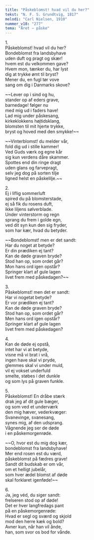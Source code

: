 ```yaml
---
title: "Påskeblomst! hvad vil du her?"
tekst: "N. F. S. Grundtvig, 1817"
melodi: "Carl Nielsen, 1910"
nummer_v18: "277"
tema: "Året – påske"
---
```


1\.\
Påskeblomst! hvad vil du her?\
Bondeblomst fra landsbyhave\
uden duft og pragt og skær!\
hvem est du velkommen gave?\
Hvem mon, tænker du, har lyst\
dig at trykke ømt til bryst?\
Mener du, en fugl tør vove\
sang om dig i Danmarks skove?

~~Lever op i sind og hu,\
stander op af eders grave,\
barnedage! følger nu\
med mig ud i faders have!\
Lad mig under påskesang,\
kirkeklokkens højtidsklang,\
blomsten til mit hjerte trykke,\
bryst og hoved med den smykke!\~~

~~Vinterblomst! du melder vår,\
fold dig ud i stille kammer!\
Ved Guds værk og egne kår\
sig kun verdens dåre skammer.\
Spottes end din ringe dragt\
uden glans og farvepragt,\
selv jeg dog på sorten tilje\
ligned helst en påskelilje.\~~

2\.\
Ej i liflig sommerluft\
spired du på blomsterstade,\
ej så fik du rosens duft,\
ikke liljens sølverblade.\
Under vinterstorm og regn\
sprang du frem i golde egn,\
ved dit syn kun den sig fryder,\
som har kær, hvad du betyder.

~~Bondeblomst! men er det sandt:\
Har du noget at betyde?\
Er din prædiken ej tant?\
Kan de døde graven bryde?\
Stod han op, som ordet går?\
Mon hans ord igen opstår?\
Springer klart af gule lagen\
livet frem med påskedagen?\~~

3\.\
Påskeblomst! men det er sandt:\
Har vi nogetat betyde?\
Er vor prædiken ej tant?\
Kan de døde graven bryde?\
Stod han op, som ordet går?\
Men hans ord igen opstår?\
Springer klart af gule lagen\
livet frem med påskedagen?

4\.\
Kan de døde ej opstå,\
intet har vi at betyde,\
visne må vi brat i vrå,\
ingen have skal vi pryde,\
glemmes skal vi under muld,\
vil ej vokset underfuld\
smelte, støbes i det dunkle\
og som lys på graven funkle.

5\.\
Påskeblomst! En dråbe stærk\
drak jeg af dit gule bæger,\
og som ved et underværk\
den mig hæver, vederkvæger:\
Svanevinge, svanesang,\
synes mig, af den udsprang.\
Vågnende jeg ser de døde\
i en påskemorgenrøde.

~~O, hvor est du mig dog kær,\
bondeblomst fra landsbyhave!\
Mer end rosen est du værd,\
påskeblomst på fædres grave!\
Sandt dit budskab er om vår,\
om et helligt jubelår,\
som hver ædel blomst af døde\
skal forklaret igenføde!\~~

6\.\
Ja, jeg véd, du siger sandt:\
frelseren stod op af døde!\
Det er hver langfredags pant\
på en påskemorgenrøde:\
Hvad er segl og sværd og skjold\
mod den herre kæk og bold?\
Avner kun, når han vil ånde,\
han, som svor os bod for vånde.